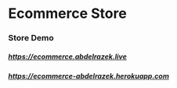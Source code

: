 # Ecommerce Store

### Store Demo

##### https://ecommerce.abdelrazek.live
##### https://ecommerce-abdelrazek.herokuapp.com
